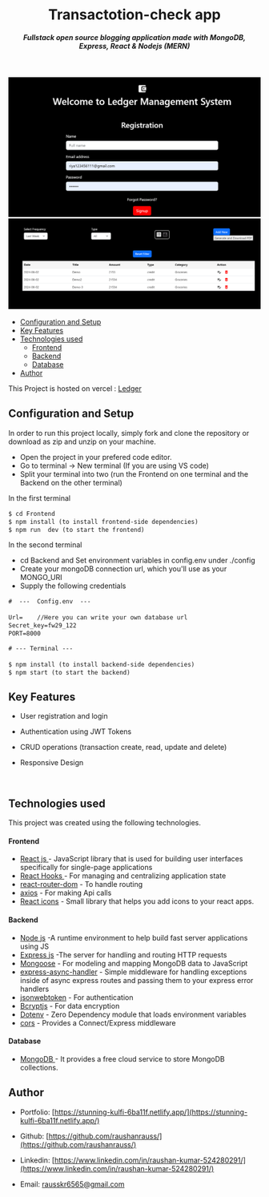 
<H1 align ="center" > Transactotion-check app  </h1>
<h5  align ="center"> 
Fullstack open source blogging application made with MongoDB, Express, React & Nodejs (MERN) </h5>
<br/>

![Screenshot 2024-07-07 125423](https://github.com/raushanrauss/MernLodger/blob/main/Frontend/public/Screenshot%202024-08-02%20012843.png)
![Screenshot 2024-07-07 125423](https://github.com/raushanrauss/MernLodger/blob/main/Frontend/public/Screenshot%202024-08-02%20013046.png)

  * [Configuration and Setup](#configuration-and-setup)
  * [Key Features](#key-features)
  * [Technologies used](#technologies-used)
      - [Frontend](#frontend)
      - [Backend](#backend)
      - [Database](#database)
  * [Author](#author)

This Project is hosted on vercel : [Ledger](https://mern-lodger-tlec.vercel.app/login)

  




## Configuration and Setup

In order to run this project locally, simply fork and clone the repository or download as zip and unzip on your machine.

- Open the project in your prefered code editor.
- Go to terminal -> New terminal (If you are using VS code)
- Split your terminal into two (run the Frontend on one terminal and the Backend on the other terminal)

In the first terminal

```
$ cd Frontend
$ npm install (to install frontend-side dependencies)
$ npm run  dev (to start the frontend)
```

In the second terminal

- cd Backend and Set environment variables in config.env under ./config
- Create your mongoDB connection url, which you'll use as your MONGO_URI
- Supply the following credentials

```
#  ---  Config.env  ---

Url=    //Here you can write your own database url
Secret_key=fw29_122
PORT=8000
```


```
# --- Terminal ---

$ npm install (to install backend-side dependencies)
$ npm start (to start the backend)
```

##  Key Features

- User registration and login
- Authentication using JWT Tokens
 
- CRUD operations (transaction create, read, update and delete)
- Responsive Design

<br/>

##  Technologies used

This project was created using the following technologies.

####  Frontend 

- [React js ](https://www.npmjs.com/package/react) - JavaScript library that is used for building user interfaces specifically for single-page applications
- [React Hooks  ](https://reactjs.org/docs/hooks-intro.html) - For managing and centralizing application state
- [react-router-dom](https://www.npmjs.com/package/react-router-dom) - To handle routing
- [axios](https://www.npmjs.com/package/axios) - For making Api calls
- [React icons](https://react-icons.github.io/react-icons/) -
 Small library that helps you add icons  to your react apps.

####  Backend 

- [Node js](https://nodejs.org/en/) -A runtime environment to help build fast server applications using JS
- [Express js](https://www.npmjs.com/package/express) -The server for handling and routing HTTP requests
- [Mongoose](https://mongoosejs.com/) - For modeling and mapping MongoDB data to JavaScript
- [express-async-handler](https://www.npmjs.com/package/express-async-handler) - Simple middleware for handling exceptions inside of async express routes and passing them to your express error handlers 
- [jsonwebtoken](https://www.npmjs.com/package/jsonwebtoken) - For authentication
- [Bcryptjs](https://www.npmjs.com/package/bcryptjs) - For data encryption
- [Dotenv](https://www.npmjs.com/package/dotenv) - Zero Dependency module that loads environment variables
- [cors](https://www.npmjs.com/package/cors) - Provides a Connect/Express middleware


####  Database 

 - [MongoDB ](https://www.mongodb.com/) - It provides a free cloud service to store MongoDB collections.
 


## Author
- Portfolio: [https://stunning-kulfi-6ba11f.netlify.app/](https://stunning-kulfi-6ba11f.netlify.app/)
- Github: [https://github.com/raushanrauss/](https://github.com/raushanrauss/)

- Linkedin: [https://www.linkedin.com/in/raushan-kumar-524280291/](https://www.linkedin.com/in/raushan-kumar-524280291/)
- Email: [rausskr6565@gmail.com](mailto:rausskr6565@gmail.com)




